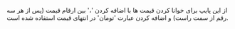 <div class="dp-doc-container"">

<div class="dp-doc-tags">

<div class="desktop-version"></div>
<div class="mobile-version"></div>



</div>

<div class="dp-doc-body">

از این پایپ برای خوانا کردن قیمت ها با اضافه کردن '،' بین ارقام قیمت (پس از هر سه رقم از سمت راست) و اضافه کردن عبارت 'تومان' در انتهای قیمت استفاده شده است. 

</div>

</div> 



